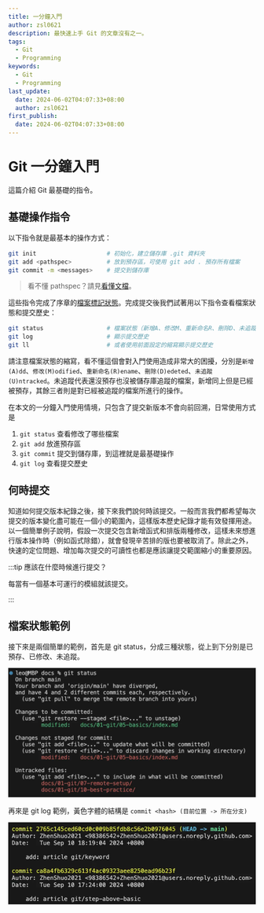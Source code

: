 ```yaml
---
title: 一分鐘入門
author: zsl0621
description: 最快速上手 Git 的文章沒有之一。
tags:
  - Git
  - Programming
keywords:
  - Git
  - Programming
last_update:
  date: 2024-06-02T04:07:33+08:00
  author: zsl0621
first_publish:
  date: 2024-06-02T04:07:33+08:00
---
```


# Git 一分鐘入門

這篇介紹 Git 最基礎的指令。

## 基礎操作指令

以下指令就是最基本的操作方式：

```sh
git init                    # 初始化，建立儲存庫 .git 資料夾
git add <pathspec>          # 放到預存區，可使用 git add . 預存所有檔案
git commit -m <messages>    # 提交到儲存庫
```

> 看不懂 pathspec？請見[看懂文檔](../preliminaries/read-git-docs#pathspec)。

這些指令完成了序章的[檔案標記狀態](../preliminaries/basic-knowledge#概念)。完成提交後我們試著用以下指令查看檔案狀態和提交歷史：

```sh
git status                  # 檔案狀態（新增A、修改M、重新命名R、刪除D、未追蹤U）
git log                     # 顯示提交歷史
git ll                      # 或者使用前面設定的縮寫顯示提交歷史
```

請注意檔案狀態的縮寫，看不懂這個會對入門使用造成非常大的困擾，分別是`新增(A)dd`、`修改(M)odified`、`重新命名(R)ename`、`刪除(D)edeted`、`未追蹤(U)ntracked`。未追蹤代表還沒預存也沒被儲存庫追蹤的檔案，新增同上但是已經被預存，其餘三者則是對已經被追蹤的檔案所進行的操作。

在本文的一分鐘入門使用情境，只包含了提交新版本不會向前回溯，日常使用方式是

1. `git status` 查看修改了哪些檔案
2. `git add` 放進預存區
3. `git commit` 提交到儲存庫，到這裡就是最基礎操作
4. `git log` 查看提交歷史

## 何時提交

知道如何提交版本紀錄之後，接下來我們說何時該提交。一般而言我們都希望每次提交的版本變化盡可能在一個小的範圍內，這樣版本歷史紀錄才能有效發揮用途。以一個簡單例子說明，假設一次提交包含新增函式和排版兩種修改，這樣未來想進行版本操作時（例如函式除錯），就會發現辛苦排的版也要被取消了。除此之外，快速的定位問題、增加每次提交的可讀性也都是應該讓提交範圍縮小的重要原因。

:::tip 應該在什麼時候進行提交？

每當有一個基本可運行的模組就該提交。

:::

## 檔案狀態範例

接下來是兩個簡單的範例，首先是 git status，分成三種狀態，從上到下分別是已預存、已修改、未追蹤。

![git status](data/git-status.webp "git status")

再來是 git log 範例，黃色字體的結構是 `commit <hash> (目前位置 -> 所在分支)`

![git log](data/git-log.webp "git log")
